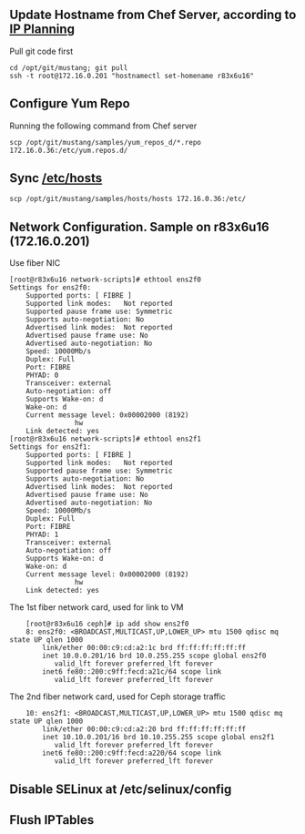 ## Update Hostname from Chef Server, according to [IP Planning](IPPlanning.markdown)
Pull git code first
	
	cd /opt/git/mustang; git pull
	ssh -t root@172.16.0.201 "hostnamectl set-homename r83x6u16"

## Configure Yum Repo
Running the following command from Chef server
	
	scp /opt/git/mustang/samples/yum_repos_d/*.repo 172.16.0.36:/etc/yum.repos.d/

## Sync [/etc/hosts](samples/hosts/)

	scp /opt/git/mustang/samples/hosts/hosts 172.16.0.36:/etc/

## Network Configuration. Sample on r83x6u16 (172.16.0.201)
Use fiber NIC

	[root@r83x6u16 network-scripts]# ethtool ens2f0
	Settings for ens2f0:
		Supported ports: [ FIBRE ]
		Supported link modes:   Not reported
		Supported pause frame use: Symmetric
		Supports auto-negotiation: No
		Advertised link modes:  Not reported
		Advertised pause frame use: No
		Advertised auto-negotiation: No
		Speed: 10000Mb/s
		Duplex: Full
		Port: FIBRE
		PHYAD: 0
		Transceiver: external
		Auto-negotiation: off
		Supports Wake-on: d
		Wake-on: d
		Current message level: 0x00002000 (8192)
			       	hw
		Link detected: yes
	[root@r83x6u16 network-scripts]# ethtool ens2f1
	Settings for ens2f1:
		Supported ports: [ FIBRE ]
		Supported link modes:   Not reported
		Supported pause frame use: Symmetric
		Supports auto-negotiation: No
		Advertised link modes:  Not reported
		Advertised pause frame use: No
		Advertised auto-negotiation: No
		Speed: 10000Mb/s
		Duplex: Full
		Port: FIBRE
		PHYAD: 1
		Transceiver: external
		Auto-negotiation: off
		Supports Wake-on: d
		Wake-on: d
		Current message level: 0x00002000 (8192)
			       	hw
		Link detected: yes

The 1st fiber network card, used for link to VM
        
        [root@r83x6u16 ceph]# ip add show ens2f0
        8: ens2f0: <BROADCAST,MULTICAST,UP,LOWER_UP> mtu 1500 qdisc mq state UP qlen 1000
            link/ether 00:00:c9:cd:a2:1c brd ff:ff:ff:ff:ff:ff
            inet 10.0.0.201/16 brd 10.0.255.255 scope global ens2f0
               valid_lft forever preferred_lft forever
            inet6 fe80::200:c9ff:fecd:a21c/64 scope link 
               valid_lft forever preferred_lft forever
    

The 2nd fiber network card, used for Ceph storage traffic
         
        10: ens2f1: <BROADCAST,MULTICAST,UP,LOWER_UP> mtu 1500 qdisc mq state UP qlen 1000
            link/ether 00:00:c9:cd:a2:20 brd ff:ff:ff:ff:ff:ff
            inet 10.10.0.201/16 brd 10.10.255.255 scope global ens2f1
               valid_lft forever preferred_lft forever
            inet6 fe80::200:c9ff:fecd:a220/64 scope link 
               valid_lft forever preferred_lft forever
        

## Disable SELinux at /etc/selinux/config

## Flush IPTables
